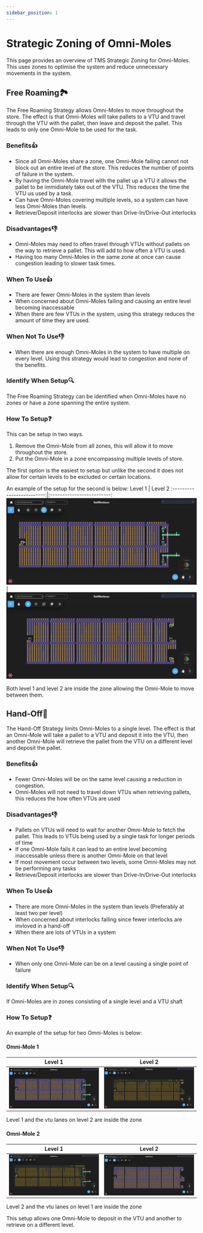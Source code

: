 ```yaml
---
sidebar_position: 1
---
```


# Strategic Zoning of Omni-Moles

This page provides an overview of TMS Strategic Zoning for Omni-Moles. This uses zones to optimise the system and reduce unnecessary movements in the system.

## Free Roaming🏞️

The Free Roaming Strategy allows Omni-Moles to move throughout the store. The effect is that Omni-Moles will take pallets to a VTU and travel through the VTU with the pallet, then leave and deposit the pallet. This leads to only one Omni-Mole to be used for the task.

### Benefits👍

- Since all Omni-Moles share a zone, one Omni-Mole failing cannot not block out an entire level of the store. This reduces the number of points of failure in the system.
- By having the Omni-Mole travel with the pallet up a VTU it allows the pallet to be immidiately take out of the VTU. This reduces the time the VTU us used by a task.
- Can have Omni-Moles covering multiple levels, so a system can have less Omni-Moles than levels.
- Retrieve/Deposit interlocks are slower than Drive-In/Drive-Out interlocks

### Disadvantages👎

- Omni-Moles may need to often travel through VTUs without pallets on the way to retrieve a pallet. This will add to how often a VTU is used.
- Having too many Omni-Moles in the same zone at once can cause congestion leading to slower task times.

### When To Use👍

- There are fewer Omni-Moles in the system than levels
- When concerned about Omni-Moles failing and causing an entire level becoming inaccessable
- When there are few VTUs in the system, using this strategy reduces the amount of time they are used.

### When Not To Use👎

- When there are enough Omni-Moles in the system to have multiple on every level. Using this strategy would lead to congestion and none of the benefits.

### Identify When Setup🔍

The Free Roaming Strategy can be identified when Omni-Moles have no zones or have a zone spanning the entire system.

### How To Setup❓

This can be setup in two ways.

1) Remove the Omni-Mole from all zones, this will allow it to move throughout the store.
2) Put the Omni-Mole in a zone encompassing multiple levels of store.

The first option is the easiest to setup but unlike the second it does not allow for certain levels to be excluded or certain locations.

An example of the setup for the second is below:
Level 1           |  Level 2
:-------------------------:|:-------------------------:
![](assets/level-1-zone.png)  |  ![](assets/level-2-zone.png)

Both level 1 and level 2 are inside the zone allowing the Omni-Mole to move between them.

## Hand-Off🤝

The Hand-Off Strategy limits Omni-Moles to a single level. The effect is that an Omni-Mole will take a pallet to a VTU and deposit it into the VTU, then another Omni-Mole will retrieve the pallet from the VTU on a different level and deposit the pallet.

### Benefits👍

- Fewer Omni-Moles will be on the same level causing a reduction in congestion.
- Omni-Moles will not need to travel down VTUs when retrieving pallets, this reduces the how often VTUs are used

### Disadvantages👎

- Pallets on VTUs will need to wait for another Omni-Mole to fetch the pallet. This leads to VTUs being used by a single task for longer periods of time
- If one Omni-Mole fails it can lead to an entire level becoming inaccessable unless there is another Omni-Mole on that level
- If most movement occur between two levels, some Omni-Moles may not be performing any tasks
- Retrieve/Deposit interlocks are slower than Drive-In/Drive-Out interlocks

### When To Use👍

- There are more Omni-Moles in the system than levels (Preferably at least two per level)
- When concerned about interlocks failing since fewer interlocks are invloved in a hand-off
- When there are lots of VTUs in a system

### When Not To Use👎

- When only one Omni-Mole can be on a level causing a single point of failure

### Identify When Setup🔍

If Omni-Moles are in zones consisting of a single level and a VTU shaft

### How To Setup❓

An example of the setup for two Omni-Moles is below:

#### Omni-Mole 1
Level 1           |  Level 2
:-------------------------:|:-------------------------:
![](assets/level-1-zone.png)  |  ![](assets/level-2-no-zone.png)

Level 1 and the vtu lanes on level 2 are inside the zone

#### Omni-Mole 2
Level 1           |  Level 2
:-------------------------:|:-------------------------:
![](assets/level-1-no-zone.png)  |  ![](assets/level-2-zone.png)

Level 2 and the vtu lanes on level 1 are inside the zone 

This setup allows one Omni-Mole to deposit in the VTU and another to retrieve on a different level.
